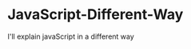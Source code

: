                                                                                   
# JavaScript-Different-Way
I'll explain javaScript in a different way       
  









